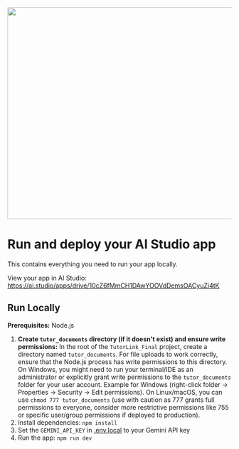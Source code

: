 <div align="center">
<img width="1200" height="475" alt="GHBanner" src="https://github.com/user-attachments/assets/0aa67016-6eaf-458a-adb2-6e31a0763ed6" />
</div>

# Run and deploy your AI Studio app

This contains everything you need to run your app locally.

View your app in AI Studio: https://ai.studio/apps/drive/10cZ6fMmCH1DAwYOOVdDemsOACyuZi4tK

## Run Locally

**Prerequisites:** Node.js

1. **Create `tutor_documents` directory (if it doesn't exist) and ensure write permissions:**
   In the root of the `TutorLink_Final` project, create a directory named `tutor_documents`.
   For file uploads to work correctly, ensure that the Node.js process has write permissions to this directory.
   On Windows, you might need to run your terminal/IDE as an administrator or explicitly grant write permissions to the `tutor_documents` folder for your user account.
   Example for Windows (right-click folder -> Properties -> Security -> Edit permissions).
   On Linux/macOS, you can use `chmod 777 tutor_documents` (use with caution as 777 grants full permissions to everyone, consider more restrictive permissions like 755 or specific user/group permissions if deployed to production).
2. Install dependencies:
   `npm install`
3. Set the `GEMINI_API_KEY` in [.env.local](.env.local) to your Gemini API key
4. Run the app:
   `npm run dev`
